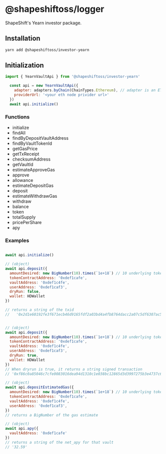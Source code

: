 # @shapeshiftoss/logger

ShapeShift's Yearn investor package.

## Installation

```bash
yarn add @shapeshiftoss/investor-yearn
```

## Initialization

```javascript
import { YearnVaultApi } from '@shapeshiftoss/investor-yearn'

  const api = new YearnVaultApi({
    adapter: adapters.byChain(ChainTypes.Ethereum), // adapter is an ETH @shapeshiftoss/chain-adapters
    providerUrl: '<your eth node privider url>'
  })
  await api.initialize()
```

### Functions

* initialize
* findAll
* findByDepositVaultAddress
* findByVaultTokenId
* getGasPrice
* getTxReceipt
* checksumAddress
* getVaultId
* estimateApproveGas
* approve
* allowance
* estimateDepositGas
* deposit
* estimateWithdrawGas
* withdraw
* balance
* token
* totalSupply
* pricePerShare
* apy

### Examples
```javascript

await api.initialize()

// (object)
await api.deposit({
  amountDesired: new BigNumber(10).times(`1e+18`) // 10 underlying tokens
  tokenContractAddress: '0xdef1cafe',
  vaultAddress: '0xdef1c4fe',
  userAddress: '0xdef1caf3',
  dryRun: false,
  wallet: HDWallet
})

// returns a string of the txid
//   '0x2d1e60192fe3f671ecb46d9165fdf2a03bd4a4fb8764dacc2a07c5df6307ac59'


// (object)
await api.deposit({
  amountDesired: new BigNumber(10).times(`1e+18`) // 10 underlying tokens
  tokenContractAddress: '0xdef1cafe',
  vaultAddress: '0xdef1c4fe',
  userAddress: '0xdef1caf3',
  dryRun: true,
  wallet: HDWallet
})
// When dryrun is true, it returns a string signed transaction
// '0xf86c0a85046c7cfe0083016dea94d1310c1e038bc12865d3d3997275b3e4737c6302880b503be34d9fe80080269fc7eaaa9c21f59adf8ad43ed66cf5ef9ee1c317bd4d32cd65401e7aaca47cfaa0387d79c65b90be6260d09dcfb780f29dd8133b9b1ceb20b83b7e442b4bfc30cb'

// (object)
await api.depositEstimatedGas({
  amountDesired: new BigNumber(10).times(`1e+18`) // 10 underlying tokens
  tokenContractAddress: '0xdef1cafe',
  vaultAddress: '0xdef1c4fe',
  userAddress: '0xdef1caf3',
})
// returns a BigNumber of the gas estimate

// (object)
await api.apy({
  vaultAddress: '0xdef1cafe'
})
// returns a string of the net_apy for that vault
// '32.59'

```

